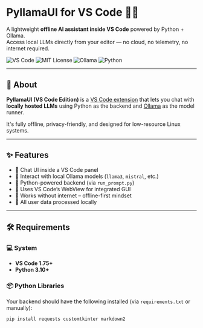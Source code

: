 # PyllamaUI for VS Code 🧠🦙

A lightweight **offline AI assistant inside VS Code** powered by Python + Ollama.  
Access local LLMs directly from your editor — no cloud, no telemetry, no internet required.

![VS Code](https://img.shields.io/badge/Built%20for-VSCode-blue)
![MIT License](https://img.shields.io/badge/License-MIT-green)
![Ollama](https://img.shields.io/badge/Powered%20by-Ollama-yellow)
![Python](https://img.shields.io/badge/Backend-Python%203.10%2B-blue)

---

## 🌟 About

**PyllamaUI (VS Code Edition)** is a [VS Code extension](https://marketplace.visualstudio.com/) that lets you chat with **locally hosted LLMs** using Python as the backend and [Ollama](https://ollama.com) as the model runner.

It's fully offline, privacy-friendly, and designed for low-resource Linux systems.

---

## ✨ Features

- 💬 Chat UI inside a VS Code panel
- 🧠 Interact with local Ollama models (`llama3`, `mistral`, etc.)
- 🐍 Python-powered backend (via `run_prompt.py`)
- 🔌 Uses VS Code’s WebView for integrated GUI
- 🚫 Works without internet – offline-first mindset
- 📁 All user data processed locally

---

## 🛠️ Requirements

### 💻 System
- **VS Code 1.75+**
- **Python 3.10+**

### 📦 Python Libraries
Your backend should have the following installed (via `requirements.txt` or manually):

```bash
pip install requests customtkinter markdown2
